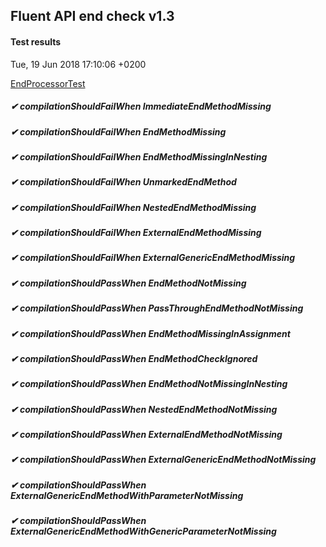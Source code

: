 ## Fluent API end check v1.3
#### Test results
Tue, 19 Jun 2018 17:10:06 +0200

[EndProcessorTest](src/test/java/fluent/api/EndProcessorTest.java)
##### ✔  compilationShouldFailWhen ImmediateEndMethodMissing
##### ✔  compilationShouldFailWhen EndMethodMissing
##### ✔  compilationShouldFailWhen EndMethodMissingInNesting
##### ✔  compilationShouldFailWhen UnmarkedEndMethod
##### ✔  compilationShouldFailWhen NestedEndMethodMissing
##### ✔  compilationShouldFailWhen ExternalEndMethodMissing
##### ✔  compilationShouldFailWhen ExternalGenericEndMethodMissing
##### ✔  compilationShouldPassWhen EndMethodNotMissing
##### ✔  compilationShouldPassWhen PassThroughEndMethodNotMissing
##### ✔  compilationShouldPassWhen EndMethodMissingInAssignment
##### ✔  compilationShouldPassWhen EndMethodCheckIgnored
##### ✔  compilationShouldPassWhen EndMethodNotMissingInNesting
##### ✔  compilationShouldPassWhen NestedEndMethodNotMissing
##### ✔  compilationShouldPassWhen ExternalEndMethodNotMissing
##### ✔  compilationShouldPassWhen ExternalGenericEndMethodNotMissing
##### ✔  compilationShouldPassWhen ExternalGenericEndMethodWithParameterNotMissing
##### ✔  compilationShouldPassWhen ExternalGenericEndMethodWithGenericParameterNotMissing
